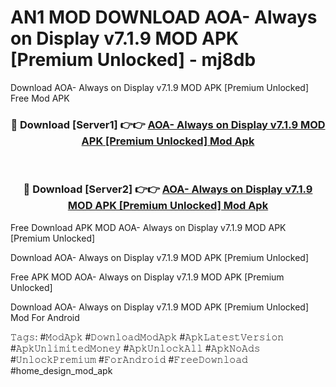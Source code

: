 # AN1 MOD DOWNLOAD AOA- Always on Display v7.1.9 MOD APK [Premium Unlocked] - mj8db
Download AOA- Always on Display v7.1.9 MOD APK [Premium Unlocked] Free Mod APK

<div align="center">
<h3>🔴 Download [Server1] 👉👉 <a href="https://apk-comot.site?title=AOA-_Always_on_Display_v7.1.9_MOD_APK_[Premium_Unlocked]">AOA- Always on Display v7.1.9 MOD APK [Premium Unlocked] Mod Apk</a></h3><br>

<h3>🔴 Download [Server2] 👉👉 <a href="https://apk-comot.site?title=AOA-_Always_on_Display_v7.1.9_MOD_APK_[Premium_Unlocked]">AOA- Always on Display v7.1.9 MOD APK [Premium Unlocked] Mod Apk</a></h3>
</div>


Free Download APK MOD AOA- Always on Display v7.1.9 MOD APK [Premium Unlocked]

Download AOA- Always on Display v7.1.9 MOD APK [Premium Unlocked] 

Free APK MOD AOA- Always on Display v7.1.9 MOD APK [Premium Unlocked] 

Download AOA- Always on Display v7.1.9 MOD APK [Premium Unlocked] Mod For Android

𝚃𝚊𝚐𝚜: #𝙼𝚘𝚍𝙰𝚙𝚔 #𝙳𝚘𝚠𝚗𝚕𝚘𝚊𝚍𝙼𝚘𝚍𝙰𝚙𝚔 #𝙰𝚙𝚔𝙻𝚊𝚝𝚎𝚜𝚝𝚅𝚎𝚛𝚜𝚒𝚘𝚗 #𝙰𝚙𝚔𝚄𝚗𝚕𝚒𝚖𝚒𝚝𝚎𝚍𝙼𝚘𝚗𝚎𝚢 #𝙰𝚙𝚔𝚄𝚗𝚕𝚘𝚌𝚔𝙰𝚕𝚕 #𝙰𝚙𝚔𝙽𝚘𝙰𝚍𝚜 #𝚄𝚗𝚕𝚘𝚌𝚔𝙿𝚛𝚎𝚖𝚒𝚞𝚖 #𝙵𝚘𝚛𝙰𝚗𝚍𝚛𝚘𝚒𝚍 #𝙵𝚛𝚎𝚎𝙳𝚘𝚠𝚗𝚕𝚘𝚊𝚍 #home_design_mod_apk